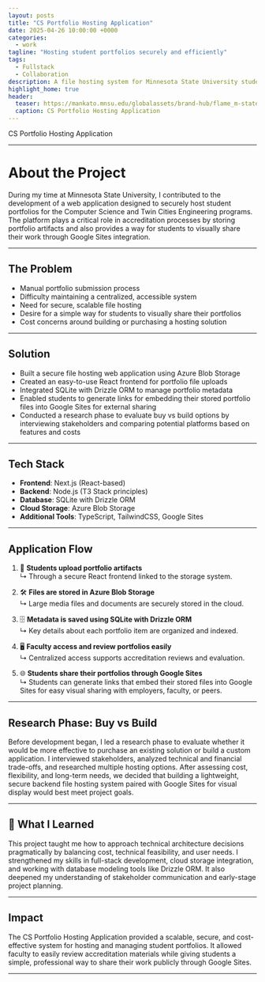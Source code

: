 ```yaml
---
layout: posts
title: "CS Portfolio Hosting Application"
date: 2025-04-26 10:00:00 +0000
categories: 
  - work
tagline: "Hosting student portfolios securely and efficiently"
tags:
  - Fullstack
  - Collaboration
description: A file hosting system for Minnesota State University student portfolios with external sharing via Google Sites.
highlight_home: true
header:
  teaser: https://mankato.mnsu.edu/globalassets/brand-hub/flame_m-state_maverick/mav-words.jpg
  caption: CS Portfolio Hosting Application
---
```


CS Portfolio Hosting Application

<!-- Add your GitHub repo link here [GitHub Repository](#)  -->

---

# About the Project
During my time at Minnesota State University, I contributed to the development of a web application designed to securely host student portfolios for the Computer Science and Twin Cities Engineering programs. The platform plays a critical role in accreditation processes by storing portfolio artifacts and also provides a way for students to visually share their work through Google Sites integration.

---

## The Problem

- Manual portfolio submission process
- Difficulty maintaining a centralized, accessible system
- Need for secure, scalable file hosting
- Desire for a simple way for students to visually share their portfolios
- Cost concerns around building or purchasing a hosting solution

---

## Solution

- Built a secure file hosting web application using Azure Blob Storage
- Created an easy-to-use React frontend for portfolio file uploads
- Integrated SQLite with Drizzle ORM to manage portfolio metadata
- Enabled students to generate links for embedding their stored portfolio files into Google Sites for external sharing
- Conducted a research phase to evaluate buy vs build options by interviewing stakeholders and comparing potential platforms based on features and costs

---

## Tech Stack
- **Frontend**: Next.js (React-based)  
- **Backend**: Node.js (T3 Stack principles)  
- **Database**: SQLite with Drizzle ORM  
- **Cloud Storage**: Azure Blob Storage  
- **Additional Tools**: TypeScript, TailwindCSS, Google Sites

---

## Application Flow

1. 📝 **Students upload portfolio artifacts**  
   ↳ Through a secure React frontend linked to the storage system.

2. 🛠️ **Files are stored in Azure Blob Storage**  
   ↳ Large media files and documents are securely stored in the cloud.

3. 🗄️ **Metadata is saved using SQLite with Drizzle ORM**  
   ↳ Key details about each portfolio item are organized and indexed.

4. 🖥️ **Faculty access and review portfolios easily**  
   ↳ Centralized access supports accreditation reviews and evaluation.

5. 🌐 **Students share their portfolios through Google Sites**  
   ↳ Students can generate links that embed their stored files into Google Sites for easy visual sharing with employers, faculty, or peers.

---

## Research Phase: Buy vs Build
Before development began, I led a research phase to evaluate whether it would be more effective to purchase an existing solution or build a custom application. I interviewed stakeholders, analyzed technical and financial trade-offs, and researched multiple hosting options. After assessing cost, flexibility, and long-term needs, we decided that building a lightweight, secure backend file hosting system paired with Google Sites for visual display would best meet project goals.

---

## 🧠 What I Learned
This project taught me how to approach technical architecture decisions pragmatically by balancing cost, technical feasibility, and user needs. I strengthened my skills in full-stack development, cloud storage integration, and working with database modeling tools like Drizzle ORM. It also deepened my understanding of stakeholder communication and early-stage project planning.

---

## Impact
The CS Portfolio Hosting Application provided a scalable, secure, and cost-effective system for hosting and managing student portfolios. It allowed faculty to easily review accreditation materials while giving students a simple, professional way to share their work publicly through Google Sites.

---

